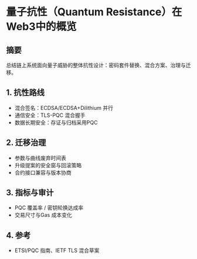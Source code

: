 # 量子抗性（Quantum Resistance）在Web3中的概览

## 摘要

总结链上系统面向量子威胁的整体抗性设计：密码套件替换、混合方案、治理与迁移。

## 1. 抗性路线

- 混合签名：ECDSA/ECDSA+Dilithium 并行
- 通信安全：TLS-PQC 混合握手
- 数据长期安全：存证与归档采用PQC

## 2. 迁移治理

- 参数与曲线废弃时间表
- 升级提案的安全窗与回滚策略
- 合约接口兼容与版本协商

## 3. 指标与审计

- PQC 覆盖率 / 密钥轮换达成率
- 交易尺寸与Gas 成本变化

## 4. 参考

- ETSI/PQC 指南、IETF TLS 混合草案
